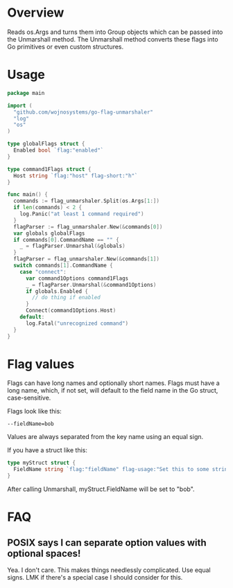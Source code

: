 # Overview

Reads os.Args and turns them into Group objects which can be passed into the Unmarshall method. The Unmarshall method converts these flags into Go primitives or even custom structures.

# Usage

```go
package main

import (
  "github.com/wojnosystems/go-flag-unmarshaler"
  "log"
  "os"
)

type globalFlags struct {
  Enabled bool `flag:"enabled"`
}

type command1Flags struct {
  Host string `flag:"host" flag-short:"h"`
}

func main() {
  commands := flag_unmarshaler.Split(os.Args[1:])
  if len(commands) < 2 {
    log.Panic("at least 1 command required")
  }
  flagParser := flag_unmarshaler.New(&commands[0])
  var globals globalFlags
  if commands[0].CommandName == "" {
    _ = flagParser.Unmarshal(&globals)
  }
  flagParser = flag_unmarshaler.New(&commands[1])
  switch commands[1].CommandName {
    case "connect":
      var command1Options command1Flags 
      _ = flagParser.Unmarshal(&command1Options)
      if globals.Enabled {
        // do thing if enabled
      }
      Connect(command1Options.Host)
    default:
      log.Fatal("unrecognized command")
  }
}
```

# Flag values

Flags can have long names and optionally short names. Flags must have a long name, which, if not set, will default to the field name in the Go struct, case-sensitive.

Flags look like this:

```
--fieldName=bob
```

Values are always separated from the key name using an equal sign.

If you have a struct like this:

```go
type myStruct struct {
  FieldName string `flag:"fieldName" flag-usage:"Set this to some string to demonstrate"`
}
```

After calling Unmarshall, myStruct.FieldName will be set to "bob".

# FAQ

## POSIX says I can separate option values with optional spaces!

Yea. I don't care. This makes things needlessly complicated. Use equal signs. LMK if there's a special case I should consider for this.
